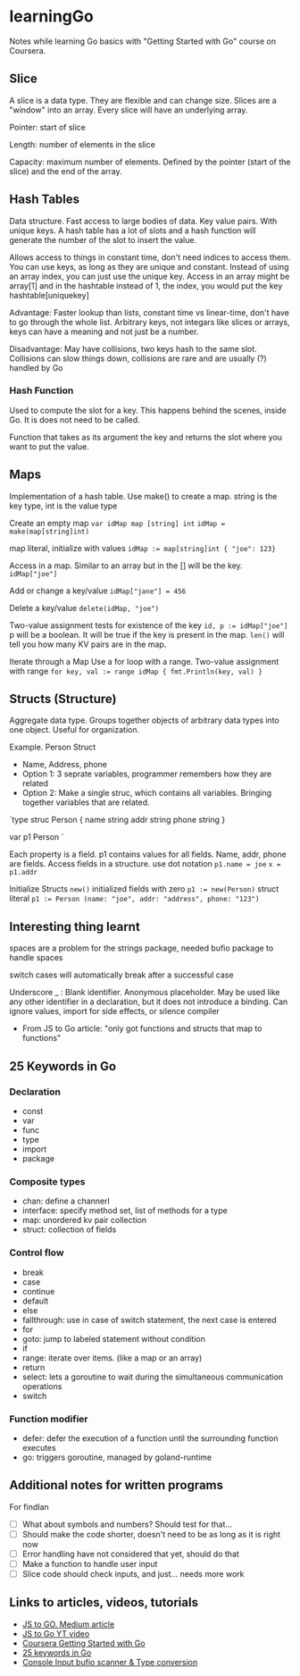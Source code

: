 # learningGo

Notes while learning Go basics with "Getting Started with Go" course on Coursera.

## Slice
A slice is a data type. They are flexible and can change size. Slices are a "window" into an array. Every slice will have an underlying array.

Pointer: start of slice

Length: number of elements in the slice

Capacity: maximum number of elements. Defined by the pointer (start of the slice) and the end of the array.

## Hash Tables
Data structure. Fast access to large bodies of data. Key value pairs. With unique keys. A hash table has a lot of slots and a hash function will generate the number of the slot to insert the value.

Allows access to things in constant time, don't need indices to access them. You can use keys, as long as they are unique and constant. Instead of using an array index, you can just use the unique key. Access in an array might be array[1] and in the hashtable instead of 1, the index, you would put the key hashtable[uniquekey]

Advantage: Faster lookup than lists, constant time vs linear-time, don't have to go through the whole list. Arbitrary keys, not integars like slices or arrays, keys can have a meaning and not just be a number.

Disadvantage: May have collisions, two keys hash to the same slot. Collisions can slow things down, collisions are rare and are usually (?) handled by Go

### Hash Function
Used to compute the slot for a key. This happens behind the scenes, inside Go. It is does not need to be called.

Function that takes as its argument the key and returns the slot where you want to put the value.

## Maps
Implementation of a hash table.
Use make() to create a map.
string is the key type, int is the value type

Create an empty map
`var idMap map [string] int`
`idMap = make(map[string]int)`

map literal, initialize with values
`idMap := map[string]int { "joe": 123}`

Access in a map. Similar to an array but in the [] will be the key.
`idMap["joe"]`

Add or change a key/value
`idMap["jane"] = 456`

Delete a key/value
`delete(idMap, "joe")`

Two-value assignment tests for existence of the key
`id, p := idMap["joe"]`
p will be a boolean. It will be true if the key is present in the map.
`len()` will tell you how many KV pairs are in the map.

Iterate through a Map
Use a for loop with a range. Two-value assignment with range
`for key, val := range idMap { fmt.Println(key, val) }`

## Structs (Structure)
Aggregate data type. Groups together objects of arbitrary data types into one object. Useful for organization.

Example. Person Struct
- Name, Address, phone
- Option 1: 3 seprate variables, programmer remembers how they are related
- Option 2: Make a single struc, which contains all variables. Bringing
together variables that are related.

`type struc Person {
    name string
    addr string
    phone string
}

var p1 Person
    `

Each property is a field. p1 contains values for all fields.
Name, addr, phone are fields.
Access fields in a structure. use dot notation
`p1.name = joe`
`x = p1.addr`

Initialize Structs
`new()`
initialized fields with zero
`p1 := new(Person)`
struct literal
`p1 := Person (name: "joe", addr: "address", phone: "123")`


## Interesting thing learnt
spaces are a problem for the strings package, needed bufio package to handle spaces

switch cases will automatically break after a successful case

Underscore _ : Blank identifier. Anonymous placeholder. May be used like any other identifier in a declaration, but it does not introduce a binding. Can ignore values, import for side effects, or silence compiler

- From JS to Go article: "only got functions and structs that map to functions"

## 25 Keywords in Go

### Declaration
- const
- var
- func
- type
- import
- package

### Composite types
- chan: define a channerl
- interface: specify method set, list of methods for a type
- map: unordered kv pair collection
- struct: collection of fields

### Control flow
- break
- case
- continue
- default
- else
- fallthrough: use in case of switch statement, the next case is entered
- for
- goto: jump to labeled statement without condition
- if
- range: iterate over items. (like a map or an array)
- return
- select: lets a goroutine to wait during the simultaneous communication operations
- switch

### Function modifier
- defer: defer the execution of a function until the surrounding function executes
- go: triggers goroutine, managed by goland-runtime

## Additional notes for written programs
For findIan
- [ ] What about symbols and numbers? Should test for that...
- [ ] Should make the code shorter, doesn't need to be as long as it is right now
- [ ] Error handling have not considered that yet, should do that
- [ ] Make a function to handle user input
- [ ] Slice code should check inputs, and just... needs more work

## Links to articles, videos, tutorials
- [JS to GO. Medium article](https://steevehook.medium.com/my-journey-from-javascript-to-go-9fb1e5d49fc2)
- [JS to Go YT video](https://youtu.be/r_nW-fMTXFw)
- [Coursera Getting Started with Go](https://www.coursera.org/learn/golang-getting-started/home/welcome)
- [25 keywords in Go](https://medium.com/wesionary-team/know-about-25-keywords-in-go-eca109855d4d)
- [Console Input bufio scanner & Type conversion](https://www.youtube.com/watch?v=1-bM3lSBDaA)